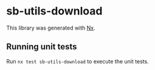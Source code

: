 # sb-utils-download

This library was generated with [Nx](https://nx.dev).

## Running unit tests

Run `nx test sb-utils-download` to execute the unit tests.
